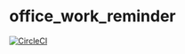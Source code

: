 # office_work_reminder

[![CircleCI](https://circleci.com/gh/YutaGoto/office_work_reminder/tree/main.svg?style=svg)](https://circleci.com/gh/YutaGoto/office_work_reminder/tree/main)
